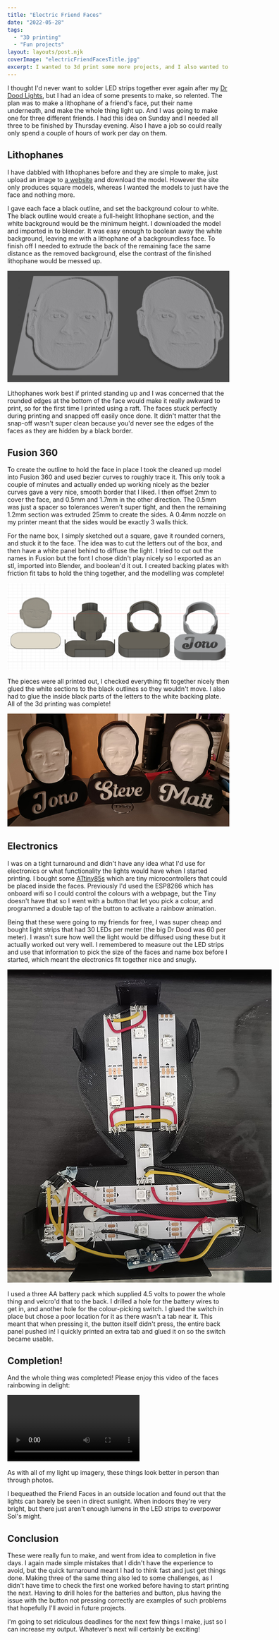 ```yaml
---
title: "Electric Friend Faces"
date: "2022-05-28"
tags: 
  - "3D printing"
  - "Fun projects"
layout: layouts/post.njk
coverImage: "electricFriendFacesTitle.jpg"
excerpt: I wanted to 3d print some more projects, and I also wanted to make something for my friends, so I made Electric Friend Faces.
---
```


I thought I'd never want to solder LED strips together ever again after my [Dr Dood Lights](/posts/2022/04/dr-dood-lights/), but I had an idea of some presents to make, so relented. The plan was to make a lithophane of a friend's face, put their name underneath, and make the whole thing light up. And I was going to make one for three different friends. I had this idea on Sunday and I needed all three to be finished by Thursday evening. Also I have a job so could really only spend a couple of hours of work per day on them.

## Lithophanes

I have dabbled with lithophanes before and they are simple to make, just upload an image to [a website](https://3dp.rocks/lithophane/) and download the model. However the site only produces square models, whereas I wanted the models to just have the face and nothing more.

I gave each face a black outline, and set the background colour to white. The black outline would create a full-height lithophane section, and the white background would be the minimum height. I downloaded the model and imported in to blender. It was easy enough to boolean away the white background, leaving me with a lithophane of a backgroundless face. To finish off I needed to extrude the back of the remaining face the same distance as the removed background, else the contrast of the finished lithophane would be messed up.

<img src="images/friendFaceOutline.jpg" alt="Lithophanes of friend faces with and without a black backround" title="I cut out the Electric Friend Face">

Lithophanes work best if printed standing up and I was concerned that the rounded edges at the bottom of the face would make it really awkward to print, so for the first time I printed using a raft. The faces stuck perfectly during printing and snapped off easily once done. It didn't matter that the snap-off wasn't super clean because you'd never see the edges of the faces as they are hidden by a black border.

## Fusion 360

To create the outline to hold the face in place I took the cleaned up model into Fusion 360 and used bezier curves to roughly trace it. This only took a couple of minutes and actually ended up working nicely as the bezier curves gave a very nice, smooth border that I liked. I then offset 2mm to cover the face, and 0.5mm and 1.7mm in the other direction. The 0.5mm was just a spacer so tolerances weren't super tight, and then the remaining 1.2mm section was extruded 25mm to create the sides. A 0.4mm nozzle on my printer meant that the sides would be exactly 3 walls thick.

For the name box, I simply sketched out a square, gave it rounded corners, and stuck it to the face. The idea was to cut the letters out of the box, and then have a white panel behind to diffuse the light. I tried to cut out the names in Fusion but the font I chose didn't play nicely so I exported as an stl, imported into Blender, and boolean'd it out. I created backing plates with friction fit tabs to hold the thing together, and the modelling was complete!

<img src="images/friendFaceFusionBlender.png" alt="A Fusion 360 screenshot showing the 3d printed parts of an Electric Friend Face" title="The parts that make up an Electric Friend Face">

The pieces were all printed out, I checked everything fit together nicely then glued the white sections to the black outlines so they wouldn't move. I also had to glue the inside black parts of the letters to the white backing plate. All of the 3d printing was complete!

<img src="images/friendFacesOff.jpg" alt="A photo of three Electric Friend Faces turned off" title="Electric Friend Faces sans electric">

## Electronics

I was on a tight turnaround and didn't have any idea what I'd use for electronics or what functionality the lights would have when I started printing. I bought some [ATtiny85s](https://www.amazon.co.uk/Digispark-Miniature-Microcontroller-Development-Compatible/dp/B08PB8Z1BW/) which are tiny microcontrollers that could be placed inside the faces. Previously I'd used the ESP8266 which has onboard wifi so I could control the colours with a webpage, but the Tiny doesn't have that so I went with a button that let you pick a colour, and programmed a double tap of the button to activate a rainbow animation.

Being that these were going to my friends for free, I was super cheap and bought light strips that had 30 LEDs per meter (the big Dr Dood was 60 per meter). I wasn't sure how well the light would be diffused using these but it actually worked out very well. I remembered to measure out the LED strips and use that information to pick the size of the faces and name box before I started, which meant the electronics fit together nice and snugly.

<img src="images/nakedFriendFace.jpg" style="max-width: 600px;" alt="The backplate of an Electric Friend Face showing the LED strips and electronics" title="A naked Electric Friend Face">

I used a three AA battery pack which supplied 4.5 volts to power the whole thing and velcro'd that to the back. I drilled a hole for the battery wires to get in, and another hole for the colour-picking switch. I glued the switch in place but chose a poor location for it as there wasn't a tab near it. This meant that when pressing it, the button itself didn't press, the entire back panel pushed in! I quickly printed an extra tab and glued it on so the switch became usable.

## Completion!

And the whole thing was completed! Please enjoy this video of the faces rainbowing in delight:

<video controls>
  <source src="/video/electricFriendFaces.mp4" type="video/mp4">
</video>

As with all of my light up imagery, these things look better in person than through photos.

I bequeathed the Friend Faces in an outside location and found out that the lights can barely be seen in direct sunlight. When indoors they're very bright, but there just aren't enough lumens in the LED strips to overpower Sol's might.

## Conclusion

These were really fun to make, and went from idea to completion in five days. I again made simple mistakes that I didn't have the experience to avoid, but the quick turnaround meant I had to think fast and just get things done. Making three of the same thing also led to some challenges, as I didn't have time to check the first one worked before having to start printing the next. Having to drill holes for the batteries and button, plus having the issue with the button not pressing correctly are examples of such problems that hopefully I'll avoid in future projects.

I'm going to set ridiculous deadlines for the next few things I make, just so I can increase my output. Whatever's next will certainly be exciting!
